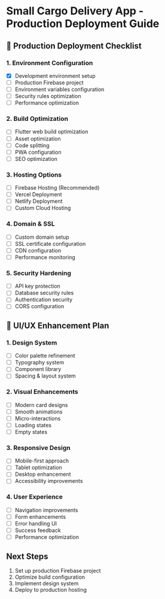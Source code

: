 # Small Cargo Delivery App - Production Deployment Guide

## 🚀 Production Deployment Checklist

### 1. Environment Configuration
- [x] Development environment setup
- [ ] Production Firebase project
- [ ] Environment variables configuration
- [ ] Security rules optimization
- [ ] Performance optimization

### 2. Build Optimization
- [ ] Flutter web build optimization
- [ ] Asset optimization
- [ ] Code splitting
- [ ] PWA configuration
- [ ] SEO optimization

### 3. Hosting Options
- [ ] Firebase Hosting (Recommended)
- [ ] Vercel Deployment
- [ ] Netlify Deployment
- [ ] Custom Cloud Hosting

### 4. Domain & SSL
- [ ] Custom domain setup
- [ ] SSL certificate configuration
- [ ] CDN configuration
- [ ] Performance monitoring

### 5. Security Hardening
- [ ] API key protection
- [ ] Database security rules
- [ ] Authentication security
- [ ] CORS configuration

## 🎨 UI/UX Enhancement Plan

### 1. Design System
- [ ] Color palette refinement
- [ ] Typography system
- [ ] Component library
- [ ] Spacing & layout system

### 2. Visual Enhancements
- [ ] Modern card designs
- [ ] Smooth animations
- [ ] Micro-interactions
- [ ] Loading states
- [ ] Empty states

### 3. Responsive Design
- [ ] Mobile-first approach
- [ ] Tablet optimization
- [ ] Desktop enhancement
- [ ] Accessibility improvements

### 4. User Experience
- [ ] Navigation improvements
- [ ] Form enhancements
- [ ] Error handling UI
- [ ] Success feedback
- [ ] Performance optimization

## Next Steps
1. Set up production Firebase project
2. Optimize build configuration
3. Implement design system
4. Deploy to production hosting

